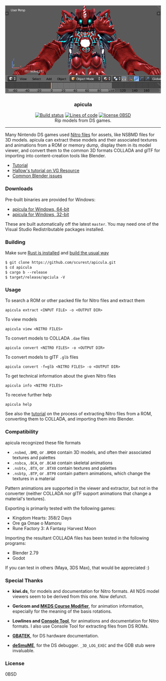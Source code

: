 <p align=center><img src="frontispiece.gif" alt="Ore ga Omae o Mamoru model in Blender"></p>
<h3 align=center>apicula</h3>
<p align=center>
<a href="https://ci.appveyor.com/project/scurest/apicula"><img src="https://ci.appveyor.com/api/projects/status/bavh9qh25mbta41x?svg=true" alt="Build status"></a>
<a href="https://github.com/Aaronepower/tokei"><img src="https://tokei.rs/b1/github/scurest/apicula" alt="Lines of code"></a>
<a href="LICENSE"><img src="https://img.shields.io/badge/license-0BSD-lightgrey.svg" alt="license 0BSD"></a>
<br>
Rip models from DS games.
</p>

-----

Many Nintendo DS games used [Nitro
files](https://wiki.vg-resource.com/wiki/Nintendo_DS#NITRO_File_Formats) for
assets, like NSBMD files for 3D models. apicula can extract these models and
their associated textures and animations from a ROM or memory dump, display them
in its model viewer, and convert them to the common 3D formats COLLADA and glTF
for importing into content-creation tools like Blender.

* [Tutorial](https://github.com/scurest/apicula/wiki/TUTORIAL)
* [Hallow's tutorial on VG Resource](https://www.vg-resource.com/thread-32332.html)
* [Common Blender issues](https://github.com/scurest/apicula/wiki/BLENDER)


### Downloads

Pre-built binaries are provided for Windows:

* [apicula for Windows, 64-bit](https://s3.amazonaws.com/apicula/apicula-latest-x86_64-pc-windows-msvc.zip)
* [apicula for Windows, 32-bit](https://s3.amazonaws.com/apicula/apicula-latest-i686-pc-windows-msvc.zip)

These are built automatically off the latest `master`. You may need one of the Visual Studio
Redistributable packages installed.


### Building

Make sure [Rust is installed](https://rustup.rs/) and [build the usual way](https://doc.rust-lang.org/cargo/guide/working-on-an-existing-project.html)

    $ git clone https://github.com/scurest/apicula.git
    $ cd apicula
    $ cargo b --release
    $ target/release/apciula -V


### Usage

To search a ROM or other packed file for Nitro files and extract them

    apicula extract <INPUT FILE> -o <OUTPUT DIR>

To view models

    apicula view <NITRO FILES>

To convert models to COLLADA `.dae` files

    apicula convert <NITRO FILES> -o <OUTPUT DIR>

To convert models to glTF `.glb` files

    apicula convert -f=glb <NITRO FILES> -o <OUTPUT DIR>

To get technical information about the given Nitro files

    apicula info <NITRO FILES>

To receive further help

    apicula help

See also the [tutorial](https://github.com/scurest/apicula/wiki/TUTORIAL) on the
process of extracting Nitro files from a ROM, converting them to COLLADA, and
importing them into Blender.


### Compatibility

apicula recognized these file formats

* `.nsbmd`, `.BMD`, or `.BMD0` contain 3D models, and often their associated
  textures and palettes
* `.nsbca`, `.BCA`, or `.BCA0` contain skeletal animations
* `.nsbtx`, `.BTX`, or `.BTX0` contain textures and palettes
* `.nsbtp`, `.BTP`, or `.BTP0` contain pattern animations, which change the
  textures in a material

Pattern animations are supported in the viewer and extractor, but not in the
converter (neither COLLADA nor glTF support animations that change a material's
textures).

Exporting is primarily tested with the following games:

* Kingdom Hearts: 358/2 Days
* Ore ga Omae o Mamoru
* Rune Factory 3: A Fantasy Harvest Moon

Importing the resultant COLLADA files has been tested in the following programs:

* Blender 2.79
* Godot

If you can test in others (Maya, 3DS Max), that would be appreciated :)


### Special Thanks

* **kiwi.ds**, for models and documentation for Nitro formats. All NDS model viewers seem to be
  derived from this one. Now defunct.

* **Gericom and [MKDS Course Modifier](https://gbatemp.net/threads/mkds-course-modifier.299444/)**,
  for animation information, especially for the meaning of the basis rotations.

* **Lowlines and [Console Tool](http://llref.emutalk.net/projects/ctool/)**, for animations and
  documentation for Nitro formats. I also use Console Tool for extracting files from DS ROMs.

* **[GBATEK](http://problemkaputt.de/gbatek.htm#ds3dvideo)**, for DS hardware documentation.

* **[deSmuME](http://desmume.org/)**, for the DS debugger. `_3D_LOG_EXEC` and the GDB stub were
  invaluable.


### License

0BSD
